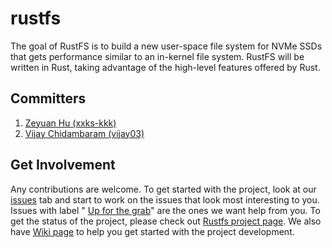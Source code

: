 # rustfs
The goal of RustFS is to build a new user-space file system for NVMe SSDs that gets performance similar to an in-kernel file system. 
RustFS will be written in Rust, taking advantage of the high-level features offered by Rust. 

## Committers
1. [Zeyuan Hu (xxks-kkk)](http://github.com/xxks-kkk)
2. [Vijay Chidambaram (vijay03)](https://github.com/vijay03)

## Get Involvement
Any contributions are welcome. To get started with the project, look at our
[issues](https://github.com/utsaslab/rustfs/issues) tab and start to work
on the issues that look most interesting to you. Issues with label "
[Up for the grab](https://github.com/utsaslab/rustfs/issues?q=is%3Aissue+is%3Aopen+label%3A%22Up+for+the+grab%22)"
are the ones we want help from you. To get the status of the project, please
check out [Rustfs project page](https://github.com/utsaslab/rustfs/projects/1). 
We also have [Wiki page](https://github.com/utsaslab/rustfs/wiki) to help you
get started with the project development.
